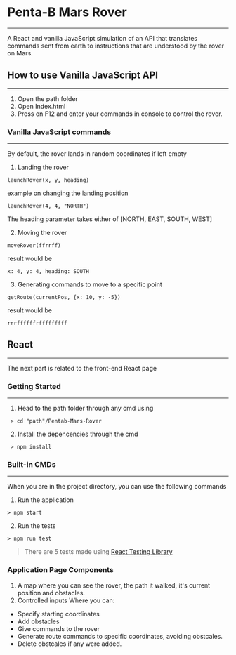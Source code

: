 # Penta-B Mars Rover
---
A React and vanilla JavaScript simulation of an API that translates commands sent from earth to instructions that are understood by the rover on Mars.

## How to use Vanilla JavaScript API
---
1. Open the path folder
2. Open Index.html
3. Press on F12 and enter your commands in console to control the rover.

### Vanilla JavaScript commands
---
By default, the rover lands in random coordinates if left empty
1.  Landing the rover
```
launchRover(x, y, heading)
```
example on changing the landing position
```
launchRover(4, 4, "NORTH")
```
The heading parameter takes either of [NORTH, EAST, SOUTH, WEST]

2. Moving the rover 
```
moveRover(ffrrff)
```
result would be
```
x: 4, y: 4, heading: SOUTH
```

3.  Generating commands to move to a specific point
```
getRoute(currentPos, {x: 10, y: -5})
```
result would be
```
rrrffffffrfffffffff
```

## React
---
The next part is related to the front-end React page

### Getting Started
---
1. Head to the path folder through any cmd using
```
 > cd "path"/Pentab-Mars-Rover
```
2. Install the depencencies through the cmd
```
 > npm install
 ```

### Built-in CMDs
---
When you are in the project directory, you can use the following commands
1. Run the application
```
> npm start
```
2. Run the tests
```
> npm run test
```
> There are 5 tests made using [React Testing Library](https://testing-library.com/docs/react-testing-library/intro "React Testing Library")

### Application Page Components
1. A map where you can see the rover, the path it walked, it's current position and obstacles.
2. Controlled inputs Where you can: 
- Specify starting coordinates
- Add obstacles
- Give commands to the rover
- Generate route commands to specific coordinates, avoiding obstcales.
- Delete obstcales if any were added.
